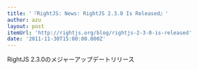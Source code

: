 ```yaml
---
title: '『RightJS: News: RightJS 2.3.0 Is Released』'
author: azu
layout: post
itemUrl: 'http://rightjs.org/blog/rightjs-2-3-0-is-released'
date: '2011-11-30T15:00:00.000Z'
---
```

RightJS 2.3.0のメジャーアップデートリリース
